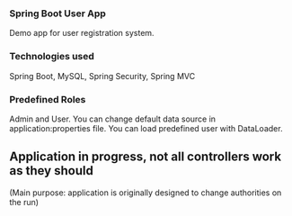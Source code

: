 ### Spring Boot User App
Demo app for user registration system. 
### Technologies used
Spring Boot, MySQL, Spring Security, Spring MVC 
### Predefined Roles
Admin and User. You can change default data source in application:properties file.
You can load predefined user with DataLoader.

## Application in progress, not all controllers work as they should 
(Main purpose: application is originally designed to change authorities on the run)
